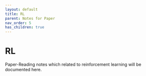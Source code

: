```yaml
---
layout: default
title: RL
parent: Notes for Paper
nav_order: 5
has_children: true
---
```

# RL
Paper-Reading notes which related to reinforcement learning will be documented here.
